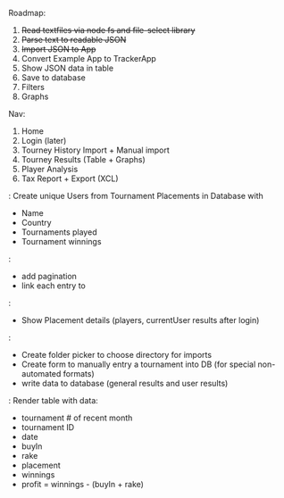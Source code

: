 Roadmap:

1. ~~Read textfiles via node fs and file-select library~~
2. ~~Parse text to readable JSON~~
3. ~~Import JSON to App~~
4. Convert Example App to TrackerApp
5. Show JSON data in table
6. Save to database
7. Filters
8. Graphs


Nav:
1. Home
2. Login (later)
3. Tourney History Import + Manual import
4. Tourney Results (Table + Graphs)
5. Player Analysis
6. Tax Report + Export (XCL)


<UserManagement>:
Create unique Users from Tournament Placements in Database with
- Name
- Country
- Tournaments played
- Tournament winnings

<ResultsPage>:
- add pagination
- link each entry to <DetailsPage>

<DetailsPage>:
- Show Placement details (players, currentUser results after login)

<ImportPage>:
- Create folder picker to choose directory for imports
- Create form to manually entry a tournament into DB (for special non-automated formats)
- write data to database (general results and user results)

<TaxReportPage>:
Render table with data:
- tournament # of recent month
- tournament ID
- date
- buyIn
- rake
- placement
- winnings
- profit = winnings - (buyIn + rake)